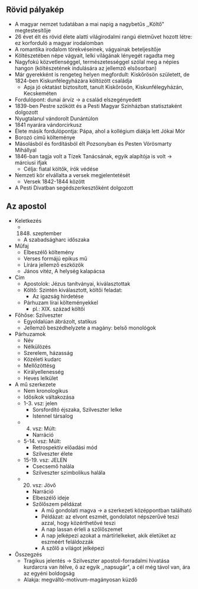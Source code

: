 ## Rövid pályakép

- A magyar nemzet tudatában a mai napig a nagybetűs ,,Költő" megtestesítője
- 26 évet élt és rövid élete alatti világirodalmi rangú életművet hozott létre: ez korforduló a magyar irodalomban
- A romantika irodalom törekvéseinek, vágyainak beteljesítője
- Költészetében népe vágyait, lelki világának lényegét ragadta meg
- Nagyfokú közvetlenséggel, természetességgel szólal meg a népies hangon (költészetének indulására az jellemző elsősorban)
- Már gyerekként is rengeteg helyen megfordult: Kiskőrösön született, de 1824-ben Kiskunfélegyházára költözött családja
	- Apja jó oktatást biztosított, tanult Kiskőrösön, Kiskunfélegyházán, Kecskeméten
- Fordulópont: dunai árvíz -> a család elszegényedett
- 1839-ben Pestre szökött és a Pesti Magyar Színházban statisztaként dolgozott
- Nyugtalanul vándorolt Dunántúlon
- 1841 nyarára vándorcirkusz
- Élete másik fordulópontja: Pápa, ahol a kollégium diákja lett Jókai Mór
- Borozó című költeménye
- Másolásból és fordításból élt Pozsonyban és Pesten Vörösmarty Mihállyal
- 1846-ban tagja volt a Tízek Tanácsának, egyik alapítója is volt -> márciusi ifjak
	- Célja: fiatal költők, írók védése
- Nemzeti kör elvállalta a versek megjelentetését
	- Versek 1842-1844 között
- A Pesti Divatban segédszerkesztőként dolgozott

## Az apostol

- Keletkezés
	- 1848. szeptember
	- A szabadságharc időszaka
- Műfaj
	- Elbeszélő költemény
	- Verses formájú epikus mű
	- Lírára jellemző eszközök
	- János vitéz, A helység kalapácsa
- Cím
	- Apostolok: Jézus tanítványai, kiválasztottak
	- Költő: Szintén kiválasztott, költői feladat:
		- Az igazság hirdetése
	- Párhuzam lírai költeményekkel
		- pl.: XIX. század költői
- Főhőse: Szilveszter
	- Egyoldalúan ábrázolt, statikus
	- Jellemző beszédhelyzete a magány: belső monológok
- Párhuzamok
	- Név
	- Nélkülözés
	- Szerelem, házasság
	- Közéleti kudarc
	- Mellőzöttésg
	- Királyellenesség
	- Heves lelkület
- A mű szerkezete
	- Nem kronologikus
	- Idősíkok váltakozása
	- 1-3. vsz: jelen
		- Sorsfordító éjszaka, Szilveszter lelke
		- Istennel társalog
	- 4. vsz: Múlt:
		- Narráció
	- 5-14. vsz: Múlt:
		- Retrospektív előadási mód
		- Szilveszter élete
	- 15-19. vsz: JELEN
		- Csecsemő halála
		- Szilveszter szimbolikus halála
	- 20. vsz: Jövő
		- Narráció
		- Elbeszélő ideje
		- Szőlőszem példázat
			- A mű gondolati magva -> a szerkezeti középpontban található
			- Példázat: az elvont eszmét, gondolatot népszerűvé teszi azzal, hogy közérthetővé teszi
			- A nap lassan érleli a szőlőszemet
			- A nap jelképezi azokat a mártírlelkeket, akik életüket az eszméért feláldozzák
			- A szőlő a világot jelképezi
- Összegzés
	- Tragikus jelentés -> Szilveszter apostoli-forradalmi hivatása kurdarcra van ítélve, ő az egyik ,,napsugár", a cél még távol van, ára az egyéni boldogság
	- Alakja: megváltó-motívum-magányosan küzdő